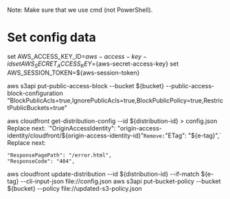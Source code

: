 Note: Make sure that we use cmd (not PowerShell).

# Set config data
set AWS_ACCESS_KEY_ID=${aws-access-key-id}
set AWS_SECRET_ACCESS_KEY=${aws-secret-access-key}
set AWS_SESSION_TOKEN=${aws-session-token}

aws s3api put-public-access-block --bucket ${bucket} --public-access-block-configuration "BlockPublicAcls=true,IgnorePublicAcls=true,BlockPublicPolicy=true,RestrictPublicBuckets=true"

aws cloudfront get-distribution-config --id ${distribution-id} > config.json
Replace next: `"OriginAccessIdentity": "origin-access-identity/cloudfront/${origin-access-identity-id}"`
Remove: `"ETag": "${e-tag}",`
Replace next:
```
"ResponsePagePath": "/error.html",
"ResponseCode": "404",          
```
aws cloudfront update-distribution --id ${distribution-id} --if-match ${e-tag} --cli-input-json file://config.json
aws s3api put-bucket-policy --bucket ${bucket} --policy file://updated-s3-policy.json